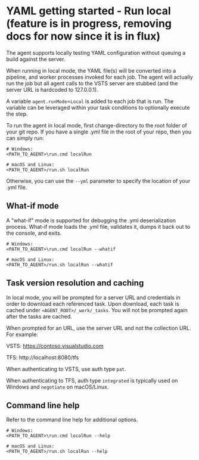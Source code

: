 # YAML getting started - Run local (feature is in progress, removing docs for now since it is in flux)

The agent supports locally testing YAML configuration without queuing a build against the server.

When running in local mode, the YAML file(s) will be converted into a pipeline, and worker processes
invoked for each job. The agent will actually run the job but all agent calls to the VSTS server are
stubbed (and the server URL is hardcoded to 127.0.0.1).

A variable `agent.runMode`=`Local` is added to each job that is run. The variable can be leveraged
within your task conditions to optionally execute the step.

To run the agent in local mode, first change-directory to the root folder of your git repo. If you have
a single .yml file in the root of your repo, then you can simply run:

```
# Windows:
<PATH_TO_AGENT>\run.cmd localRun

# macOS and Linux:
<PATH_TO_AGENT>/run.sh localRun
```

Otherwise, you can use the `--yml` parameter to specify the location of your .yml file.

## What-if mode

A \"what-if\" mode is supported for debugging the .yml deserialization process. What-if mode loads
the .yml file, validates it, dumps it back out to the console, and exits.

```
# Windows:
<PATH_TO_AGENT>\run.cmd localRun --whatif

# macOS and Linux:
<PATH_TO_AGENT>/run.sh localRun --whatif
```

## Task version resolution and caching

In local mode, you will be prompted for a server URL and credentials in order to download each
referenced task. Upon download, each task is cached under `<AGENT_ROOT>/_work/_tasks`. You will
not be prompted again after the tasks are cached.

When prompted for an URL, use the server URL and not the collection URL. For example:

VSTS: https://contoso.visualstudio.com

TFS: http://localhost:8080/tfs

When authenticating to VSTS, use auth type `pat`.

When authenticating to TFS, auth type `integrated` is typically used on Windows and `negotiate` on macOS/Linux.

## Command line help

Refer to the command line help for additional options.

```
# Windows:
<PATH_TO_AGENT>\run.cmd localRun --help

# macOS and Linux:
<PATH_TO_AGENT>/run.sh localRun --help
```
